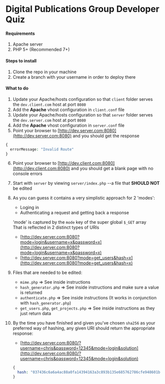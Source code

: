 # Digital Publications Group Developer Quiz

#### Requirements
1. Apache server
2. PHP 5+ (Recommended 7+)

#### Steps to install

1. Clone the repo in your machine
2. Create a branch with your username in order to deploy there

#### What to do
1. Update your Apache/hosts configuration so that `client` folder serves the `dev.client.com` host at port `8080`
2. Add the **Apache** vhost configuration in `client.conf` file
3. Update your Apache/hosts configuration so that `server` folder serves the `dev.server.com` host at port `8080`
4. Add the **Apache** vhost configuration in `server.conf` file
5. Point your browser to [http://dev.server.com:8080](http://dev.server.com:8080) and you should get the response  
```php
{
  errorMessage: "Invalid Route"
}
```
6. Point your browser to [http://dev.client.com:8080](http://dev.client.com:8080) and you should get a blank page with no console errors
7. Start with `server` by viewing `server/index.php` --a file that **SHOULD NOT** be edited 
8. As you can guess it contains a very simplistic approach for 2 'modes':
    * Loging in
    * Authenticating a request and getting back a response

   'mode' is captured by the `mode` key of the super global `$_GET` array  
   That is reflected in 2 distinct types of URIs
    * [http://dev.server.com:8080?mode=login&username=x&password=x](http://dev.server.com:8080?mode=login&username=x&password=x)
    * [http://dev.server.com:8080?mode=get_users&hash=x](http://dev.server.com:8080?mode=get_users&hash=x)
    
9. Files that are needed to be edited:
    * `mime.php` => See inside instructions
    * `hash_generator.php` => See inside instructions and make sure a value is returned
    * `authenticate.php` => See inside instructions (It works in conjunction with `hash_generator.php`)
    * `get_users.php`, `get_projects.php` => See inside instructions as they just return data
10. By the time you have finished and given you've chosen `sha256` as your preferred way of hashing, any given URI should return the appropriate response:
    * [http://dev.server.com:8080/?username=chris&password=12345&mode=login&solution](http://dev.server.com:8080/?username=chris&password=12345&mode=login&solution)  
    ```PHP
    {
      hash: "037436c6a6a4ac88a0fa14394163a3c893b135e685762786cfe948601b3f6618"
    }
    ```

